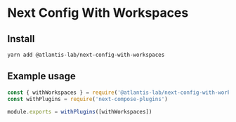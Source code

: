 # Next Config With Workspaces

## Install

```
yarn add @atlantis-lab/next-config-with-workspaces
```

## Example usage

```typescript
const { withWorkspaces } = require('@atlantis-lab/next-config-with-workspaces')
const withPlugins = require('next-compose-plugins')

module.exports = withPlugins([withWorkspaces])
```
